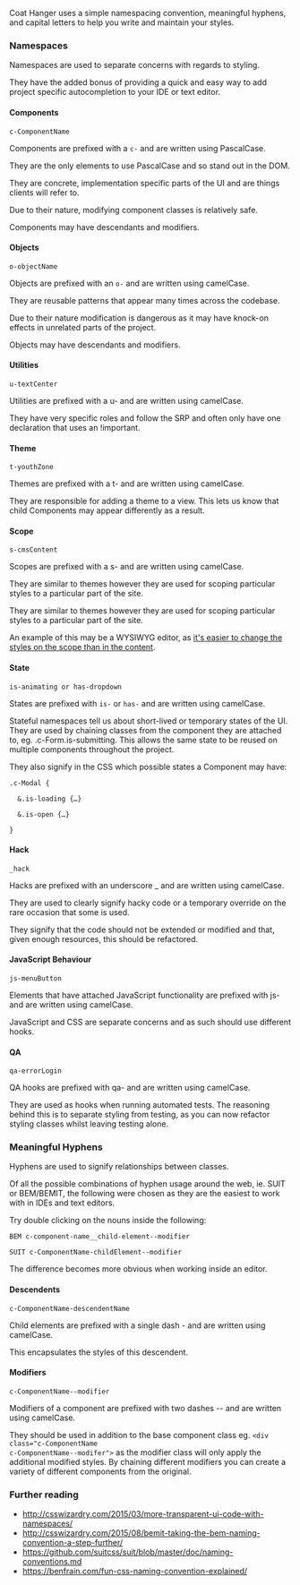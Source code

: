 Coat Hanger uses a simple namespacing convention, meaningful hyphens, and capital letters to help you write and maintain your styles.

### Namespaces

Namespaces are used to separate concerns with regards to styling.

They have the added bonus of providing a quick and easy way to add project specific autocompletion to your IDE or text editor.

#### Components

    c-ComponentName

Components are prefixed with a <code>c-</code> and are written using PascalCase.

They are the only elements to use PascalCase and so stand out in the <abr>DOM</abr>.

They are concrete, implementation specific parts of the <abr>UI</abr> and are things clients will refer to.

Due to their nature, modifying component classes is relatively safe.

Components may have descendants and modifiers.

#### Objects

    o-objectName

Objects are prefixed with an <code>o-</code> and are written using camelCase.

They are reusable patterns that appear many times across the codebase.

Due to their nature modification is dangerous as it may have knock-on effects in unrelated parts of the project.

Objects may have descendants and modifiers.


#### Utilities

    u-textCenter

Utilities are prefixed with a u- and are written using camelCase.

They have very specific roles and follow the SRP and often only have one declaration that uses an !important.


#### Theme

    t-youthZone

Themes are prefixed with a t- and are written using camelCase.

They are responsible for adding a theme to a view. This lets us know that child Components may appear differently as a result.

#### Scope

    s-cmsContent

Scopes are prefixed with a s- and are written using camelCase.

They are similar to themes however they are used for scoping particular styles to a particular part of the site.

They are similar to themes however they are used for scoping particular styles to a particular part of the site.

An example of this may be a WYSIWYG editor, as [it's easier to change the styles on the scope than in the content](https://css-tricks.com/class-up-templates-not-content).


#### State

    is-animating or has-dropdown

States are prefixed with <code>is-</code> or <code>has-</code> and are written using camelCase.

Stateful namespaces tell us about short-lived or temporary states of the UI. They are used by chaining classes from the component they are attached to, eg. .c-Form.is-submitting. This allows the same state to be reused on multiple components throughout the project.

They also signify in the CSS which possible states a Component may have:

    .c-Modal {

      &.is-loading {…}

      &.is-open {…}

    }


#### Hack

    _hack

Hacks are prefixed with an underscore _ and are written using camelCase.

They are used to clearly signify hacky code or a temporary override on the rare occasion that some is used.

They signify that the code should not be extended or modified and that, given enough resources, this should be refactored.


#### JavaScript Behaviour

    js-menuButton

Elements that have attached JavaScript functionality are prefixed with js- and are written using camelCase.

JavaScript and CSS are separate concerns and as such should use different hooks.


#### QA

    qa-errorLogin

QA hooks are prefixed with qa- and are written using camelCase.

They are used as hooks when running automated tests. The reasoning behind this is to separate styling from testing, as you can now refactor styling classes whilst leaving testing alone.

### Meaningful Hyphens

Hyphens are used to signify relationships between classes.

Of all the possible combinations of hyphen usage around the web, ie. SUIT or BEM/BEMIT, the following were chosen as they are the easiest to work with in IDEs and text editors.

Try double clicking on the nouns inside the following:

    BEM c-component-name__child-element--modifier

    SUIT c-ComponentName-childElement--modifier

The difference becomes more obvious when working inside an editor.

#### Descendents

    c-ComponentName-descendentName

Child elements are prefixed with a single dash - and are written using camelCase.

This encapsulates the styles of this descendent.

#### Modifiers

    c-ComponentName--modifier

Modifiers of a component are prefixed with two dashes -- and are written using camelCase.

They should be used in addition to the base component class eg. <code>&lt;div class="c-ComponentName c-ComponentName--modifer"&gt;</code> as the modifier class will only apply the additional modified styles. By chaining different modifiers you can create a variety of different components from the original.

### Further reading

- http://csswizardry.com/2015/03/more-transparent-ui-code-with-namespaces/
- http://csswizardry.com/2015/08/bemit-taking-the-bem-naming-convention-a-step-further/
- https://github.com/suitcss/suit/blob/master/doc/naming-conventions.md
- https://benfrain.com/fun-css-naming-convention-explained/
